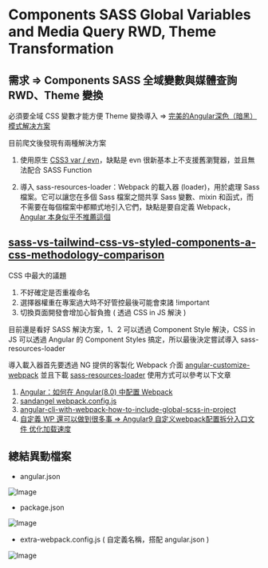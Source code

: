 # Components SASS Global Variables and Media Query RWD, Theme Transformation

## 需求 => Components SASS 全域變數與媒體查詢 RWD、Theme 變換

必須要全域 CSS 變數才能方便 Theme 變換導入 => [完美的Angular深色（暗黑）模式解决方案](https://www.ifuyun.com/post/50b2f3339d6c90cd)

目前爬文後發現有兩種解決方案

1. 使用原生 [CSS3 var / evn](https://stackoverflow.com/questions/70481841/angular-global-variables-on-styles-scss-to-share-among-all-components)，缺點是 evn 很新基本上不支援舊瀏覽器，並且無法配合 SASS Function

2. 導入 sass-resources-loader：Webpack 的載入器 (loader)，用於處理 Sass 檔案。它可以讓您在多個 Sass 檔案之間共享 Sass 變數、mixin 和函式，而不需要在每個檔案中都顯式地引入它們，缺點是要自定義 Webpack，[Angular 本身似乎不推薦這個](https://github.com/angular/angular-cli/issues/7548)

## [sass-vs-tailwind-css-vs-styled-components-a-css-methodology-comparison](https://ttt.studio/tech/sass-vs-tailwind-css-vs-styled-components-a-css-methodology-comparison/)

CSS 中最大的議題

1. 不好確定是否重複命名
2. 選擇器權重在專案過大時不好管控最後可能會束諸 !important
3. 切換頁面開發會增加心智負擔 ( 透過 CSS in JS 解決 )

目前還是看好 SASS 解決方案，1、2 可以透過 Component Style 解決，CSS in JS 可以透過 Angular 的 Component Styles 搞定，所以最後決定嘗試導入 sass-resources-loader

導入載入器首先要透過 NG 提供的客製化 Webpack 介面 [angular-customize-webpack](https://www.npmjs.com/package/@angular-builders/custom-webpack#custom-webpack-dev-server) 並且下載 [sass-resources-loader](https://www.npmjs.com/package/sass-resources-loader) 使用方式可以參考以下文章

1. [Angular：如何在 Angular(8.0) 中配置 Webpack](https://limeii.github.io/2019/08/angular-customize-webpack/)
2. [sandangel webpack.config.js](https://github.com/sandangel/angular-hmr-global-scss/blob/master/webpack.config.js)
3. [angular-cli-with-webpack-how-to-include-global-scss-in-project](https://stackoverflow.com/questions/39155417/angular-cli-with-webpack-how-to-include-global-scss-in-project)
4. [自定義 WP 還可以做到很多事 => Angular9 自定义webpack配置拆分入口文件 优化加载速度](https://segmentfault.com/a/1190000042566595)

## 總結異動檔案

* angular.json

![Image](https://user-images.githubusercontent.com/46659635/257032422-1f8a2b18-88ef-4a92-b413-a4d81c3b5ea2.png)

* package.json

![Image](https://user-images.githubusercontent.com/46659635/257032476-62a18976-a83c-4a3c-80ff-92dcd0682dfc.png)

* extra-webpack.config.js ( 自定義名稱，搭配 angular.json )

![Image](https://user-images.githubusercontent.com/46659635/257032507-ce226e05-1306-4beb-8eaf-6073720f9d65.png)